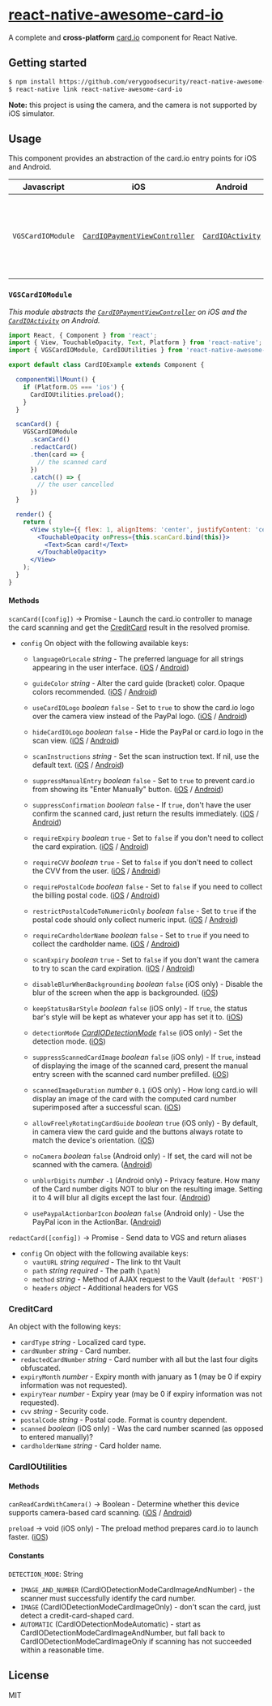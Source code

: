 # [react-native-awesome-card-io](https://kerumen.github.io/react-native-awesome-card-io/)
A complete and **cross-platform** [card.io](https://www.card.io/) component for React Native.

## Getting started

```bash
$ npm install https://github.com/verygoodsecurity/react-native-awesome-card-io --save
$ react-native link react-native-awesome-card-io
```

**Note:** this project is using the camera, and the camera is not supported by iOS simulator.

## Usage

This component provides an abstraction of the card.io entry points for iOS and Android.

| Javascript     | iOS                                                                                             | Android                                                                                              | Description                                                                         |
|----------------|-------------------------------------------------------------------------------------------------|------------------------------------------------------------------------------------------------------|-------------------------------------------------------------------------------------|
| `VGSCardIOModule` | [`CardIOPaymentViewController`](https://github.com/card-io/card.io-iOS-SDK#integrate-as-a-view) | [`CardIOActivity`](http://card-io.github.io/card.io-Android-SDK/io/card/payment/CardIOActivity.html) | A module to launch the card.io view controller which handles everything.            |

### `VGSCardIOModule`

*This module abstracts the [`CardIOPaymentViewController`](https://github.com/card-io/card.io-iOS-SDK#integrate-as-a-view) on iOS and the [`CardIOActivity`](http://card-io.github.io/card.io-Android-SDK/io/card/payment/CardIOActivity.html) on Android.*

```jsx
import React, { Component } from 'react';
import { View, TouchableOpacity, Text, Platform } from 'react-native';
import { VGSCardIOModule, CardIOUtilities } from 'react-native-awesome-card-io';

export default class CardIOExample extends Component {

  componentWillMount() {
    if (Platform.OS === 'ios') {
      CardIOUtilities.preload();
    }
  }

  scanCard() {
    VGSCardIOModule
      .scanCard()
      .redactCard()
      .then(card => {
        // the scanned card
      })
      .catch(() => {
        // the user cancelled
      })
  }

  render() {
    return (
      <View style={{ flex: 1, alignItems: 'center', justifyContent: 'center' }}>
        <TouchableOpacity onPress={this.scanCard.bind(this)}>
          <Text>Scan card!</Text>
        </TouchableOpacity>
      </View>
    );
  }
}
```

#### Methods

`scanCard([config])` -> Promise - Launch the card.io controller to manage the card scanning and get the [CreditCard](#creditcard) result in the resolved promise.

 - `config` On object with the following available keys:
   - `languageOrLocale` *string* - The preferred language for all strings appearing in the user interface. ([iOS](https://github.com/card-io/card.io-iOS-SDK/blob/ec9a8632c9fd879537354d4b9075aa487dcebe8b/CardIO/CardIOPaymentViewController.h#L43) / [Android](http://card-io.github.io/card.io-Android-SDK/io/card/payment/CardIOActivity.html#EXTRA_LANGUAGE_OR_LOCALE))
   - `guideColor` *string* - Alter the card guide (bracket) color. Opaque colors recommended. ([iOS](https://github.com/card-io/card.io-iOS-SDK/blob/ec9a8632c9fd879537354d4b9075aa487dcebe8b/CardIO/CardIOPaymentViewController.h#L70) / [Android](http://card-io.github.io/card.io-Android-SDK/io/card/payment/CardIOActivity.html#EXTRA_GUIDE_COLOR))
   - `useCardIOLogo` *boolean* `false` - Set to `true` to show the card.io logo over the camera view instead of the PayPal logo. ([iOS](https://github.com/card-io/card.io-iOS-SDK/blob/ec9a8632c9fd879537354d4b9075aa487dcebe8b/CardIO/CardIOPaymentViewController.h#L148) / [Android](http://card-io.github.io/card.io-Android-SDK/io/card/payment/CardIOActivity.html#EXTRA_USE_CARDIO_LOGO))
   - `hideCardIOLogo` *boolean* `false` - Hide the PayPal or card.io logo in the scan view. ([iOS](https://github.com/card-io/card.io-iOS-SDK/blob/ec9a8632c9fd879537354d4b9075aa487dcebe8b/CardIO/CardIOPaymentViewController.h#L96) / [Android](http://card-io.github.io/card.io-Android-SDK/io/card/payment/CardIOActivity.html#EXTRA_HIDE_CARDIO_LOGO))
   - `scanInstructions` *string* - Set the scan instruction text. If nil, use the default text. ([iOS](https://github.com/card-io/card.io-iOS-SDK/blob/ec9a8632c9fd879537354d4b9075aa487dcebe8b/CardIO/CardIOPaymentViewController.h#L93) / [Android](http://card-io.github.io/card.io-Android-SDK/io/card/payment/CardIOActivity.html#EXTRA_SCAN_INSTRUCTIONS))
   - `suppressManualEntry` *boolean* `false` - Set to `true` to prevent card.io from showing its "Enter Manually" button. ([iOS](https://github.com/card-io/card.io-iOS-SDK/blob/ec9a8632c9fd879537354d4b9075aa487dcebe8b/CardIO/CardIOPaymentViewController.h#L163) / [Android](http://card-io.github.io/card.io-Android-SDK/io/card/payment/CardIOActivity.html#EXTRA_SUPPRESS_MANUAL_ENTRY))
   - `suppressConfirmation` *boolean* `false` - If `true`, don't have the user confirm the scanned card, just return the results immediately. ([iOS](https://github.com/card-io/card.io-iOS-SDK/blob/ec9a8632c9fd879537354d4b9075aa487dcebe8b/CardIO/CardIOPaymentViewController.h#L74) / [Android](http://card-io.github.io/card.io-Android-SDK/io/card/payment/CardIOActivity.html#EXTRA_SUPPRESS_CONFIRMATION))
   - `requireExpiry` *boolean* `true` - Set to `false` if you don't need to collect the card expiration. ([iOS](https://github.com/card-io/card.io-iOS-SDK/blob/ec9a8632c9fd879537354d4b9075aa487dcebe8b/CardIO/CardIOPaymentViewController.h#L126) / [Android](http://card-io.github.io/card.io-Android-SDK/io/card/payment/CardIOActivity.html#EXTRA_REQUIRE_EXPIRY))
   - `requireCVV` *boolean* `true` - Set to `false` if you don't need to collect the CVV from the user. ([iOS](https://github.com/card-io/card.io-iOS-SDK/blob/ec9a8632c9fd879537354d4b9075aa487dcebe8b/CardIO/CardIOPaymentViewController.h#L129) / [Android](http://card-io.github.io/card.io-Android-SDK/io/card/payment/CardIOActivity.html#EXTRA_REQUIRE_CVV))
   - `requirePostalCode` *boolean* `false` - Set to `false` if you need to collect the billing postal code. ([iOS](https://github.com/card-io/card.io-iOS-SDK/blob/ec9a8632c9fd879537354d4b9075aa487dcebe8b/CardIO/CardIOPaymentViewController.h#L132) / [Android](http://card-io.github.io/card.io-Android-SDK/io/card/payment/CardIOActivity.html#EXTRA_REQUIRE_POSTAL_CODE))
   - `restrictPostalCodeToNumericOnly` *boolean* `false` - Set to `true` if the postal code should only collect numeric input. ([iOS](https://github.com/card-io/card.io-iOS-SDK/blob/ec9a8632c9fd879537354d4b9075aa487dcebe8b/CardIO/CardIOPaymentViewController.h#L137) / [Android](http://card-io.github.io/card.io-Android-SDK/io/card/payment/CardIOActivity.html#EXTRA_RESTRICT_POSTAL_CODE_TO_NUMERIC_ONLY))
   - `requireCardholderName` *boolean* `false` - Set to `true` if you need to collect the cardholder name. ([iOS](https://github.com/card-io/card.io-iOS-SDK/blob/ec9a8632c9fd879537354d4b9075aa487dcebe8b/CardIO/CardIOPaymentViewController.h#L140) / [Android](http://card-io.github.io/card.io-Android-SDK/io/card/payment/CardIOActivity.html#EXTRA_REQUIRE_CARDHOLDER_NAME))
   - `scanExpiry` *boolean* `true` - Set to `false` if you don't want the camera to try to scan the card expiration. ([iOS](https://github.com/card-io/card.io-iOS-SDK/blob/ec9a8632c9fd879537354d4b9075aa487dcebe8b/CardIO/CardIOPaymentViewController.h#L145) / [Android](http://card-io.github.io/card.io-Android-SDK/io/card/payment/CardIOActivity.html#EXTRA_SCAN_EXPIRY))

   - `disableBlurWhenBackgrounding` *boolean* `false` (iOS only) - Disable the blur of the screen when the app is backgrounded. ([iOS](https://github.com/card-io/card.io-iOS-SDK/blob/ec9a8632c9fd879537354d4b9075aa487dcebe8b/CardIO/CardIOPaymentViewController.h#L163))
   - `keepStatusBarStyle` *boolean* `false` (iOS only) - If `true`, the status bar's style will be kept as whatever your app has set it to. ([iOS](https://github.com/card-io/card.io-iOS-SDK/blob/ec9a8632c9fd879537354d4b9075aa487dcebe8b/CardIO/CardIOPaymentViewController.h#L48))
   - `detectionMode` *[CardIODetectionMode](#constants)* `false` (iOS only) - Set the detection mode. ([iOS](https://github.com/card-io/card.io-iOS-SDK/blob/ec9a8632c9fd879537354d4b9075aa487dcebe8b/CardIO/CardIOPaymentViewController.h#L123))
   - `suppressScannedCardImage` *boolean* `false` (iOS only) - If `true`, instead of displaying the image of the scanned card, present the manual entry screen with the scanned card number prefilled. ([iOS](https://github.com/card-io/card.io-iOS-SDK/blob/ec9a8632c9fd879537354d4b9075aa487dcebe8b/CardIO/CardIOPaymentViewController.h#L79))
   - `scannedImageDuration` *number* `0.1` (iOS only) - How long card.io will display an image of the card with the computed card number superimposed after a successful scan. ([iOS](https://github.com/card-io/card.io-iOS-SDK/blob/ec9a8632c9fd879537354d4b9075aa487dcebe8b/CardIO/CardIOPaymentViewController.h#L86))
   - `allowFreelyRotatingCardGuide` *boolean* `true` (iOS only) - By default, in camera view the card guide and the buttons always rotate to match the device's orientation. ([iOS](https://github.com/card-io/card.io-iOS-SDK/blob/ec9a8632c9fd879537354d4b9075aa487dcebe8b/CardIO/CardIOPaymentViewController.h#L155))

   - `noCamera` *boolean* `false` (Android only) - If set, the card will not be scanned with the camera. ([Android](http://card-io.github.io/card.io-Android-SDK/io/card/payment/CardIOActivity.html#EXTRA_NO_CAMERA))
   - `unblurDigits` *number* `-1` (Android only) - Privacy feature. How many of the Card number digits NOT to blur on the resulting image. Setting it to 4 will blur all digits except the last four. ([Android](http://card-io.github.io/card.io-Android-SDK/io/card/payment/CardIOActivity.html#EXTRA_UNBLUR_DIGITS))
   - `usePaypalActionbarIcon` *boolean* `false` (Android only) - Use the PayPal icon in the ActionBar. ([Android](http://card-io.github.io/card.io-Android-SDK/io/card/payment/CardIOActivity.html#EXTRA_USE_PAYPAL_ACTIONBAR_ICON))

`redactCard([config])` -> Promise - Send data to VGS and return aliases

- `config` On object with the following available keys:
   - `vautURL` *string* *required* - The link to tht Vault
   - `path` *string* *required* - The path (`\path`)
   - `method` *string* - Method of AJAX request to the Vault (`default 'POST'`)
   - `headers` *object* - Additional headers for VGS
### CreditCard

An object with the following keys:

- `cardType` *string* - Localized card type.
- `cardNumber` *string* - Card number.
- `redactedCardNumber` *string* - Card number with all but the last four digits obfuscated.
- `expiryMonth` *number* - Expiry month with january as 1 (may be 0 if expiry information was not requested).
- `expiryYear` *number* - Expiry year (may be 0 if expiry information was not requested).
- `cvv` *string* - Security code.
- `postalCode` *string* - Postal code. Format is country dependent.
- `scanned` *boolean* (iOS only) - Was the card number scanned (as opposed to entered manually)?
- `cardholderName` *string* - Card holder name.

### CardIOUtilities

#### Methods

`canReadCardWithCamera()` -> Boolean - Determine whether this device supports camera-based card scanning. ([iOS](https://github.com/card-io/card.io-iOS-SDK/blob/ec9a8632c9fd879537354d4b9075aa487dcebe8b/CardIO/CardIOUtilities.h#L24) / [Android](http://card-io.github.io/card.io-Android-SDK/io/card/payment/CardIOActivity.html#canReadCardWithCamera--))

`preload` -> void (iOS only) - The preload method prepares card.io to launch faster. ([iOS](https://github.com/card-io/card.io-iOS-SDK/blob/ec9a8632c9fd879537354d4b9075aa487dcebe8b/CardIO/CardIOUtilities.h#L31))

#### Constants

`DETECTION_MODE`: String

  - `IMAGE_AND_NUMBER` (CardIODetectionModeCardImageAndNumber) - the scanner must successfully identify the card number.
  - `IMAGE` (CardIODetectionModeCardImageOnly) - don't scan the card, just detect a credit-card-shaped card.
  - `AUTOMATIC` (CardIODetectionModeAutomatic) - start as CardIODetectionModeCardImageAndNumber, but fall back to CardIODetectionModeCardImageOnly if scanning has not succeeded within a reasonable time.

## License

MIT
